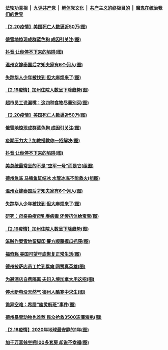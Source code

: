 

####  [法轮功真相](../../../../basic/blob/master/README.md?t=02212231) &nbsp;|&nbsp; [九评共产党](../../../../9ping.md/blob/master/README.md?t=02212231) &nbsp;|&nbsp; [解体党文化](../../../../jtdwh.md/blob/master/README.md?t=02212231)  &nbsp;|&nbsp; [共产主义的终极目的](../../../../gczydzjmd.md/blob/master/README.md?t=02212231) &nbsp;|&nbsp; [魔鬼在统治我们的世界](../../../../mgztzwmdsj.md/blob/master/README.md?t=02212231) 

#### [【2.20疫情】美国死亡人数逼近50万(图)](../pages/p3/963214.md?t=02212231) 

#### [俄雪地惊现成群蓝色狗 成因引关注(图)](../pages/p3/963212.md?t=02212231) 

#### [抖音 让你停不下来的陷阱(图)](../pages/p3/963022.md?t=02212231) 

#### [温州女嫁泰国后才知夫家有6个佣人(图)](../pages/p3/963100.md?t=02212231) 

#### [失踪华人少年被找到 但大麻烦来了(图)](../pages/p3/963090.md?t=02212231) 

#### [【2.19疫情】加州住院人数呈下降趋势(图)](../pages/p3/963085.md?t=02212231) 

#### [超市员工说漏嘴：这四种食物尽量别买(图)](../pages/p3/963241.md?t=02212231) 

#### [【2.20疫情】美国死亡人数逼近50万(图)](../pages/p3/963214.md?t=02212231) 

#### [俄雪地惊现成群蓝色狗 成因引关注(图)](../pages/p3/963212.md?t=02212231) 

#### [疫期压力大？加教授教你一招解决(图)](../pages/p3/963207.md?t=02212231) 

#### [抖音 让你停不下来的陷阱(图)](../pages/p3/963022.md?t=02212231) 

#### [美总统最常坐的不是“空军一号”而是它(组图)](../pages/p3/962738.md?t=02212231) 

#### [德州急冻 马桶鱼缸结冰 水管冰冻不能救火(组图)](../pages/p3/963125.md?t=02212231) 

#### [温州女嫁泰国后才知夫家有6个佣人(图)](../pages/p3/963100.md?t=02212231) 

#### [失踪华人少年被找到 但大麻烦来了(图)](../pages/p3/963090.md?t=02212231) 

#### [研究：母亲染疫母乳零病毒 还传抗体给宝宝(图)](../pages/p3/963092.md?t=02212231) 

#### [【2.19疫情】加州住院人数呈下降趋势(图)](../pages/p3/963085.md?t=02212231) 

#### [笨贼作案雪地留脚印 警方顺藤摸瓜抓获(图)](../pages/p3/963084.md?t=02212231) 

#### [福奇称 美国可望年底恢复正常生活(图)](../pages/p3/963060.md?t=02212231) 

#### [德州披萨店员工忙到累瘫 网赞真英雄(图)](../pages/p3/963082.md?t=02212231) 

#### [为避酒店自费隔离 夫妇入境加拿大用这招(图)](../pages/p3/963017.md?t=02212231) 

#### [停水断电没天然气 德州人酷寒中求生(图)](../pages/p3/962999.md?t=02212231) 

#### [诡异空难：希腊“幽灵航班”事件(图)](../pages/p3/962974.md?t=02212231) 

#### [德州暴雪动物也难熬 民众抢救3500冻僵海龟(图)](../pages/p3/962975.md?t=02212231) 

#### [【2.18疫情】2020年地球最安静的1年(图)](../pages/p3/962968.md?t=02212231) 

#### [加千万富翁坐拥100多套房 却说不幸福(图)](../pages/p3/962963.md?t=02212231) 

